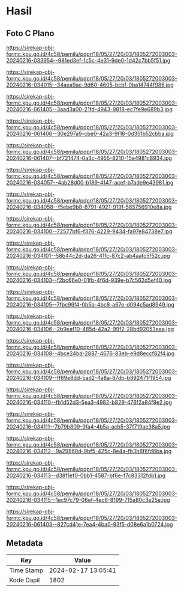 # Hasil

## Foto C Plano

https://sirekap-obj-formc.kpu.go.id/4c58/pemilu/pdpr/18/05/27/20/03/1805272003003-20240216-033954--981ed3ef-1c5c-4e31-9de0-1d42c7bb5f51.jpg

https://sirekap-obj-formc.kpu.go.id/4c58/pemilu/pdpr/18/05/27/20/03/1805272003003-20240216-034015--34aea9ac-9d60-4605-bcbf-0ba14744f986.jpg

https://sirekap-obj-formc.kpu.go.id/4c58/pemilu/pdpr/18/05/27/20/03/1805272003003-20240216-061405--3aad3a00-21fd-4943-9818-ec7fe9e689b3.jpg

https://sirekap-obj-formc.kpu.go.id/4c58/pemilu/pdpr/18/05/27/20/03/1805272003003-20240216-061406--30e297a9-cbe0-42a3-9f16-0d351b52cbba.jpg

https://sirekap-obj-formc.kpu.go.id/4c58/pemilu/pdpr/18/05/27/20/03/1805272003003-20240216-061407--bf721474-0a3c-4955-8210-15e4981c8934.jpg

https://sirekap-obj-formc.kpu.go.id/4c58/pemilu/pdpr/18/05/27/20/03/1805272003003-20240216-034057--4ab28d00-b189-4147-acef-b7ade9e43981.jpg

https://sirekap-obj-formc.kpu.go.id/4c58/pemilu/pdpr/18/05/27/20/03/1805272003003-20240216-034058--f5ebe9b8-8791-4921-919f-585756910e8a.jpg

https://sirekap-obj-formc.kpu.go.id/4c58/pemilu/pdpr/18/05/27/20/03/1805272003003-20240216-034100--72577bf6-f376-4229-9434-fa97e84738e7.jpg

https://sirekap-obj-formc.kpu.go.id/4c58/pemilu/pdpr/18/05/27/20/03/1805272003003-20240216-034101--58b44c2d-da26-41fc-87c2-ab4aafc5f52c.jpg

https://sirekap-obj-formc.kpu.go.id/4c58/pemilu/pdpr/18/05/27/20/03/1805272003003-20240216-034103--f2bc66e0-01fb-4f6d-939e-b7c562d5ef40.jpg

https://sirekap-obj-formc.kpu.go.id/4c58/pemilu/pdpr/18/05/27/20/03/1805272003003-20240216-034105--7fbc99f4-0b5b-4bc8-a67e-d094c5ad8949.jpg

https://sirekap-obj-formc.kpu.go.id/4c58/pemilu/pdpr/18/05/27/20/03/1805272003003-20240216-034106--2b9eaf10-485d-42a2-99f2-28bd92053eaa.jpg

https://sirekap-obj-formc.kpu.go.id/4c58/pemilu/pdpr/18/05/27/20/03/1805272003003-20240216-034108--4bce24bd-2887-4676-83eb-e9d8eccf82f4.jpg

https://sirekap-obj-formc.kpu.go.id/4c58/pemilu/pdpr/18/05/27/20/03/1805272003003-20240216-034109--ff69e8dd-5ad2-4a8a-87db-b892471f1954.jpg

https://sirekap-obj-formc.kpu.go.id/4c58/pemilu/pdpr/18/05/27/20/03/1805272003003-20240216-034110--fb1d52d3-5ea3-4982-b829-476f2a84f9e2.jpg

https://sirekap-obj-formc.kpu.go.id/4c58/pemilu/pdpr/18/05/27/20/03/1805272003003-20240216-034111--7b79b809-9fa4-4b5a-acb5-37f719ae38a5.jpg

https://sirekap-obj-formc.kpu.go.id/4c58/pemilu/pdpr/18/05/27/20/03/1805272003003-20240216-034112--9a29868d-9bf5-425c-8e4a-fb3b8f6fd6ba.jpg

https://sirekap-obj-formc.kpu.go.id/4c58/pemilu/pdpr/18/05/27/20/03/1805272003003-20240216-034113--d38f1ef0-0bb1-4587-bf6e-f7c83312fdb1.jpg

https://sirekap-obj-formc.kpu.go.id/4c58/pemilu/pdpr/18/05/27/20/03/1805272003003-20240216-034115--1ec97c79-06ef-4ec6-8199-715a80c3e25e.jpg

https://sirekap-obj-formc.kpu.go.id/4c58/pemilu/pdpr/18/05/27/20/03/1805272003003-20240216-061403--827cd41e-7ea4-4ba0-93f5-d08e6a1b0724.jpg


## Metadata

| Key        | Value               |
| ---------- | ------------------- |
| Time Stamp | 2024-02-17 13:05:41 |
| Kode Dapil | 1802                |



